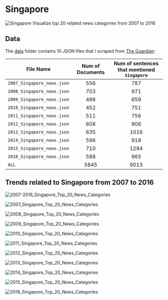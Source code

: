 # Singapore 

![Singapore](https://github.com/letitbevi/your-next-city/blob/master/Asia/Singapore/singapore.png)
Visualize top 20 related news categories from 2007 to 2016

## Data

The [data](https://github.com/letitbevi/your-next-city/tree/master/Asia/Singapore/data) folder contains 10 JSON files that I scraped from [The Guardian](https://www.theguardian.com/):

| File Name        | Num of Documents  |  Num of sentences that mentioned `Singapore` |
| ------------- |:-------------:|:-----:|
| `2007_Singapore_news.json`  | 556 | 787 |
| `2008_Singapore_news.json`  | 703 | 971 |
| `2009_Singapore_news.json`  | 486 | 659 |
| `2010_Singapore_news.json`  | 452 | 751 |
| `2011_Singapore_news.json`  | 511 | 756 |
| `2012_Singapore_news.json`  | 608 | 906 |
| `2013_Singapore_news.json`  | 635 | 1016 |
| `2014_Singapore_news.json`  | 596 | 918 |
| `2015_Singapore_news.json`  | 710 | 1284 |
| `2016_Singapore_news.json`  | 588 | 965 |
| `ALL`  | 5845 | 9013 |

## Trends related to Singapore from 2007 to 2016

![2007-2016_Singapore_Top_20_News_Categories](https://github.com/letitbevi/your-next-city/blob/master/Asia/Singapore/fig/2007-2016_Singapore_Top_20_News_Categories.png)

![2007_Singapore_Top_20_News_Categories](https://github.com/letitbevi/your-next-city/blob/master/Asia/Singapore/fig/2007_Singapore_Top_20_News_Categories.png)

![2008_Singapore_Top_20_News_Categories](https://github.com/letitbevi/your-next-city/blob/master/Asia/Singapore/fig/2008_Singapore_Top_20_News_Categories.png)

![2009_Singapore_Top_20_News_Categories](https://github.com/letitbevi/your-next-city/blob/master/Asia/Singapore/fig/2009_Singapore_Top_20_News_Categories.png)

![2010_Singapore_Top_20_News_Categories](https://github.com/letitbevi/your-next-city/blob/master/Asia/Singapore/fig/2010_Singapore_Top_20_News_Categories.png)

![2011_Singapore_Top_20_News_Categories](https://github.com/letitbevi/your-next-city/blob/master/Asia/Singapore/fig/2011_Singapore_Top_20_News_Categories.png)

![2012_Singapore_Top_20_News_Categories](https://github.com/letitbevi/your-next-city/blob/master/Asia/Singapore/fig/2012_Singapore_Top_20_News_Categories.png)

![2013_Singapore_Top_20_News_Categories](https://github.com/letitbevi/your-next-city/blob/master/Asia/Singapore/fig/2013_Singapore_Top_20_News_Categories.png)

![2014_Singapore_Top_20_News_Categories](https://github.com/letitbevi/your-next-city/blob/master/Asia/Singapore/fig/2014_Singapore_Top_20_News_Categories.png)

![2015_Singapore_Top_20_News_Categories](https://github.com/letitbevi/your-next-city/blob/master/Asia/Singapore/fig/2015_Singapore_Top_20_News_Categories.png)

![2016_Singapore_Top_20_News_Categories](https://github.com/letitbevi/your-next-city/blob/master/Asia/Singapore/fig/2016_Singapore_Top_20_News_Categories.png)
